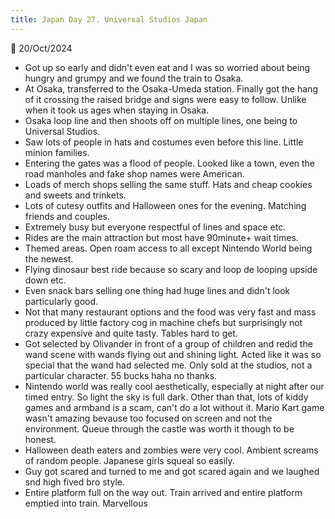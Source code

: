 ```yaml
---
title: Japan Day 27. Universal Studios Japan
---
```

🌱
20/Oct/2024

- Got up so early and didn't even eat and I was so worried about being hungry and grumpy and we found the train to Osaka.
- At Osaka, transferred to the Osaka-Umeda station. Finally got the hang of it crossing the raised bridge and signs were easy to follow. Unlike when it took us ages when staying in Osaka.
- Osaka loop line and then shoots off on multiple lines, one being to Universal Studios.
- Saw lots of people in hats and costumes even before this line. Little minion families.
- Entering the gates was a flood of people. Looked like a town, even the road manholes and fake shop names were American.
- Loads of merch shops selling the same stuff. Hats and cheap cookies and sweets and trinkets.
- Lots of cutesy outfits and Halloween ones for the evening. Matching friends and couples.
- Extremely busy but everyone respectful of lines and space etc.
- Rides are the main attraction but most have 90minute+ wait times.
- Themed areas. Open roam access to all except Nintendo World being the newest.
- Flying dinosaur best ride because so scary and loop de looping upside down etc.
- Even snack bars selling one thing had huge lines and didn't look particularly good.
- Not that many restaurant options and the food was very fast and mass produced by little factory cog in machine chefs but surprisingly not crazy expensive and quite tasty. Tables hard to get.
- Got selected by Olivander in front of a group of children and redid the wand scene with wands flying out and shining light. Acted like it was so special that the wand had selected me. Only sold at the studios, not a particular character. 55 bucks haha no thanks.
- Nintendo world was really cool aesthetically, especially at night after our timed entry. So light the sky is full dark. Other than that, lots of kiddy games and armband is a scam, can't do a lot without it. Mario Kart game wasn't amazing bevause too focused on screen and not the environment. Queue through the castle was worth it though to be honest.
- Halloween death eaters and zombies were very cool. Ambient screams of random people. Japanese girls squeal so easily.
- Guy got scared and turned to me and got scared again and we laughed snd high fived bro style.
- Entire platform full on the way out. Train arrived and entire platform emptied into train. Marvellous